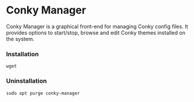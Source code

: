 # Conky Manager 
Conky Manager is a graphical front-end for managing Conky config files. It provides options to start/stop, browse and edit Conky themes installed on the system.

### Installation
```
wget 
```

### Uninstallation
```sudo apt purge conky-manager```
